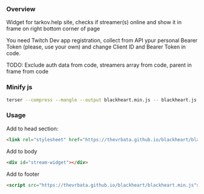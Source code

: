 ### Overview
Widget for tarkov.help site, checks if streamer(s) online and show it in frame on right bottom corner of page

You need Twitch Dev app registration, collect from API ypur personal Bearer Token (please, use your own) and change Client ID and Bearer Token in code.

TODO: Exclude auth data from code, streamers array from code, parent in frame from code

### Minify js
```bash
terser --compress --mangle --output blackheart.min.js -- blackheart.js
```

### Usage
Add to head section:
```html
<link rel="stylesheet" href="https://thevrbata.github.io/blackheart/blackheart.css">
```
Add to body
```html
<div id="stream-widget"></div>
```
Add to footer
```html
<script src="https://thevrbata.github.io/blackheart/blackheart.min.js"></script>
```
